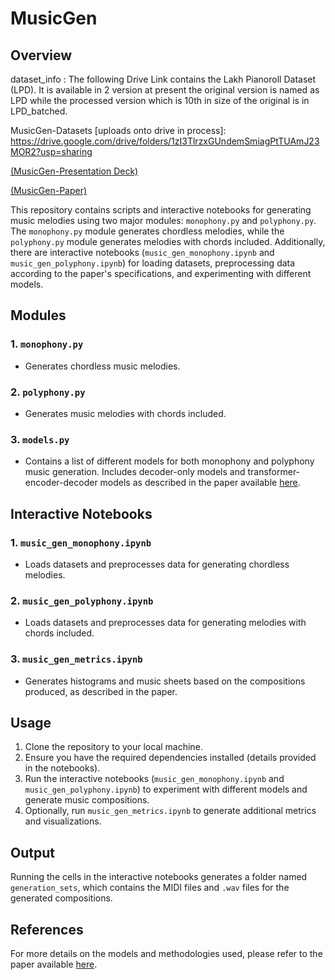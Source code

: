 # MusicGen

## Overview


dataset_info : The following Drive Link contains the Lakh Pianoroll Dataset (LPD). It is available in 2 version at present the original version is named as LPD while the processed version which is 10th in size of the original is in LPD_batched. 

MusicGen-Datasets [uploads onto drive in process]: https://drive.google.com/drive/folders/1zI3TlrzxGUndemSmiagPtTUAmJ23MOR2?usp=sharing

[(MusicGen-Presentation Deck)](https://github.com/ProPranu6/MusicGen/blob/spotlight/ML%20Project%20Initial%20Check-in%20Presentation.pdf)


[(MusicGen-Paper)](https://www.overleaf.com/read/mbrnzybhqxfd#df6fb8)

This repository contains scripts and interactive notebooks for generating music melodies using two major modules: `monophony.py` and `polyphony.py`. The `monophony.py` module generates chordless melodies, while the `polyphony.py` module generates melodies with chords included. Additionally, there are interactive notebooks (`music_gen_monophony.ipynb` and `music_gen_polyphony.ipynb`) for loading datasets, preprocessing data according to the paper's specifications, and experimenting with different models.

## Modules

### 1. `monophony.py`

- Generates chordless music melodies.

### 2. `polyphony.py`

- Generates music melodies with chords included.

### 3. `models.py`

- Contains a list of different models for both monophony and polyphony music generation. Includes decoder-only models and transformer-encoder-decoder models as described in the paper available [here](https://www.overleaf.com/read/mbrnzybhqxfd#df6fb8).

## Interactive Notebooks

### 1. `music_gen_monophony.ipynb`

- Loads datasets and preprocesses data for generating chordless melodies.

### 2. `music_gen_polyphony.ipynb`

- Loads datasets and preprocesses data for generating melodies with chords included.

### 3. `music_gen_metrics.ipynb`

- Generates histograms and music sheets based on the compositions produced, as described in the paper.

## Usage

1. Clone the repository to your local machine.
2. Ensure you have the required dependencies installed (details provided in the notebooks).
3. Run the interactive notebooks (`music_gen_monophony.ipynb` and `music_gen_polyphony.ipynb`) to experiment with different models and generate music compositions.
4. Optionally, run `music_gen_metrics.ipynb` to generate additional metrics and visualizations.

## Output

Running the cells in the interactive notebooks generates a folder named `generation_sets`, which contains the MIDI files and `.wav` files for the generated compositions.

## References

For more details on the models and methodologies used, please refer to the paper available [here](https://www.overleaf.com/read/mbrnzybhqxfd#df6fb8).




